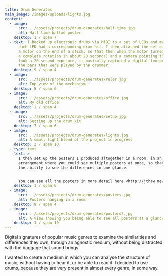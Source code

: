 ```yaml
---
title: Drum Generates
main_image: /images/uploads/lights.jpg
content:
  - image:
      src: ../assets/projects/drum-generates/half-time.jpg
      alt: Half time ballad poster
    desktop: 1 / span 7
  - text: I hooked up electronic drums via MIDI to a set of LEDs and made it so that
      each LED had a corresponding drum hit. I then attached the set of LEDs to
      a motor on the end of a stick, so that then when the motor turned (it did
      a complete rotation in about 20 seconds) and a camera pointing towards it
      took a 20 second exposure, it basically captured a digital footprint of
      the bars that were played by the drummer.
    desktop: 9 / span 4
  - image:
      src: ../assets/projects/drum-generates/ruler.jpg
      alt: Top view of the mechanism
    desktop: 5 / span 6
  - image:
      src: ../assets/projects/drum-generates/office.jpg
      alt: My old office
    desktop: 1 / span 4
  - image:
      src: ../assets/projects/drum-generates/setup.jpg
      alt: Setting up the drum kit
    desktop: 7 / span 6
  - image:
      src: ../assets/projects/drum-generates/lights.jpg
      alt: A small light blend of the project in progress
    desktop: 2 / span 10
  - type: text
    text: >
      I then set up the posters I produced altogether in a room, in an
      arrangement where you could see multiple posters at once, so that you have
      the ability to see the differences in one glance.


      You can see all the posters in more detail here <http://jthaw.me/drums/>
    desktop: 1 / span 6
  - image:
      src: ../assets/projects/drum-generates/posters.jpg
      alt: Posters hanging in a room
    desktop: 9 / span 4
  - image:
      src: ../assets/projects/drum-generates/posters2.jpg
      alt: A view showing you being able to see all posters at a glance
    desktop: 1 / span 10
---
```


Digital signatures of popular music genres to examine the similarities and differences they own, through an agnostic medium, without being distracted with the baggage that sound brings.

I wanted to create a medium in which you can analyse the structure of music, without having to hear it, or be able to read it. I decided to use drums, because they are very present in almost every genre, in some way.
